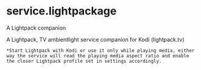 # service.lightpackage
A Lightpack companion

A Lightpack, TV ambientlight service companion for Kodi (lightpack.tv)

	*Start Lightpack with Kodi or use it only while playing media, either way the service will read the playing media aspect ratio and enable the closer Lightpack profile set in settings accordingly.
